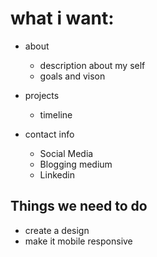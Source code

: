 # what i want:
- about
	- description about my self
	- goals and vison

- projects
	- timeline
 
- contact info
	- Social Media
	- Blogging medium
	- Linkedin

## Things we need to do
- create a design
- make it mobile responsive

